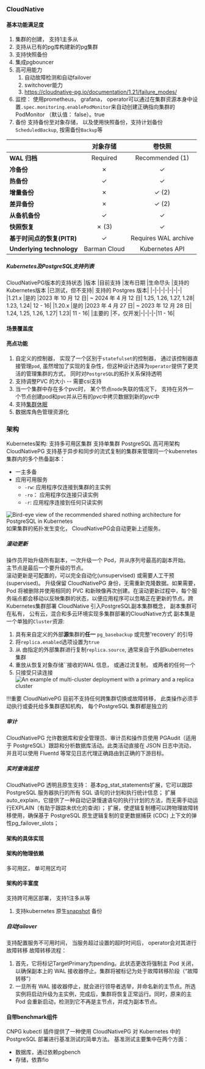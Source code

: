 ### CloudNative
#### 基本功能满足度
1. 集群的创建， 支持1主多从
2. 支持从已有的pg库构建新的pg集群
3. 支持快照备份
4. 集成pgbouncer
5. 高可用能力
   1. 自动故障检测和自动failover
   2. switchover能力
   3. https://cloudnative-pg.io/documentation/1.21/failure_modes/
6. 监控： 使用prometheus， grafana， operator可以通过在集群资源本身中设置`.spec.monitoring.enablePodMonitor`来自动创建正确指向集群的 PodMonitor （默认值： false）。true
7. 备份
  支持备份至对象存储， 以及使用快照备份，支持计划备份`ScheduledBackup`, 按需备份`Backup`等

|                                   | 对象存储 |   卷快照   |
|-----------------------------------|:------------:|:--------------------:|
| **WAL 归档**                 |   Required   |    Recommended (1)   |
| **冷备份**                   |      ✗       |           ✓          |
| **热备份**                    |      ✓       |           ✓          |
| **增量备份**              |      ✗       |         ✓  (2)       |
| **差异备份**             |      ✗       |         ✓  (2)       |
| **从备机备份**         |      ✓       |           ✓          |
| **快照恢复**             |    ✗ (3)     |           ✓          |
| **基于时间点的恢复(PITR)** |      ✓       | Requires WAL archive |
| **Underlying technology**         | Barman Cloud |   Kubernetes API     |

  
##### Kubernetes及PostgreSQL支持列表
CloudNativePG版本的支持状态
|版本	|目前支持	|发布日期	|生命尽头	|支持的Kubernetes版本	|已测试，但不支持|	支持的 Postgres 版本|
|-|-|-|-|-|-|-|
|1.21.x	|是的	|2023 年 10 月 12 日|	~ 2024 年 4 月 12 日|	1.25, 1.26, 1.27, 1.28|	1.23, 1.24|	12 - 16|
|1.20.x	|是的	|2023 年 4 月 27 日|	~ 2023 年 12 月 28 日|	1.24, 1.25, 1.26, 1.27|	1.23|	11 - 16|
|主要的	|不，仅开发|-|-|-|-|11 - 16|

#### 场景覆盖度
#### 亮点功能
1. 自定义的控制器， 实现了一个区别于`statefulset`的控制器， 通过该控制器直接管理`pod`, 虽然增加了实现的复杂性，但这种设计选择为`operator`提供了更灵活的管理集群的方式， 同时对`PostgreSQL`的拓扑关系保持透明
2. 支持调整PVC 的大小 -- 需要csi支持
3. 当一个集群中存在多个pvc时， 某个节点`node`失联的情况下， 支持在另外一个节点创建pod和pvc并从已有的pvc中拷贝数据到新的pvc中
4. 支持[集群休眠](https://github.com/cloudnative-pg/cloudnative-pg/blob/main/docs/src/declarative_hibernation.md)
5. 数据库角色管理资源化
### 架构
Kubernetes架构:
支持多可用区集群
支持单集群
PostgreSQL 高可用架构
CloudNativePG 支持基于异步和同步的流式复制的集群来管理同一个kubenretes集群内的多个热备副本：
* 一主多备
* 应用可用服务
  *  `-rw`: 应用程序仅连接到集群的主实例
  *  `-ro`： 应用程序仅连接只读实例
  *  `-r`: 应用程序连接到任何只读实例


![Bird-eye view of the recommended shared nothing architecture for PostgreSQL in Kubernetes](./docs/src/images/k8s-pg-architecture.png)
如果集群的拓扑发生变化， CloudNativePG会自动更新上述服务。

##### 滚动更新
操作员开始升级所有副本，一次升级一个 Pod，并从序列号最高的副本开始。  
主节点是最后一个要升级的节点。  
  滚动更新是可配置的，可以完全自动化(unsupervised) 或需要人工干预(supervised)。
升级保留 CloudNativePG 身份，无需重新克隆数据。如果需要，Pod 将被删除并使用相同的 PVC 和新映像再次创建。在滚动更新过程中，每个服务端点都会移动以反映集群的状态，以便应用程序可以忽略正在更新的节点。跨Kubernetes集群部署
CloudNative 引入PostgreSQL副本集群概念， 副本集群可在私有， 公有云，混合和多云环境实现多集群部署的CloudNative方式
副本集是一个单独的`Cluster`资源:
1. 具有来自定义的外部**源**集群的**任一** `pg_basebackup` 或完整'recovery' 的引导
2. 将`replica.enabled`选项设置为`true`
3. 从 由指定的外部集群进行复制`replica.source`, 通常来自于外部kubernetes集群
4. 重放从恢复对象存储``接收的WAL 信息， 或通过流复制， 或两者的任何一个
5. 只接受只读连接
![An example of multi-cluster deployment with a primary and a replica cluster](./docs/src/images/multi-cluster.png)

!!!重要
CloudNativePG 目前不支持任何跨集群切换或故障转移， 此类操作必须手动执行或委托给多集群感知机构， 每个PostgreSQL 集群都是独立的

##### 审计
CloudNativePG 允许数据库和安全管理员、审计员和操作员使用 PGAudit（适用于 PostgreSQL）跟踪和分析数据库活动。此类活动直接在 JSON 日志中流动，并且可以使用 Fluentd 等常见日志代理正确路由到正确的下游目标。

##### 实时查询监控
CloudNativePG 透明且原生支持：
基本pg_stat_statements扩展，它可以跟踪 PostgreSQL 服务器执行的所有 SQL 语句的计划和执行统计信息；
扩展auto_explain，它提供了一种自动记录慢速语句的执行计划的方法，而无需手动运行EXPLAIN（有助于跟踪未优化的查询）；
扩展，使逻辑复制槽可以跨物理故障转移使用，确保基于 PostgreSQL 原生逻辑复制的变更数据捕获 (CDC) 上下文的弹性pg_failover_slots；

#### 架构的具体实现
#### 架构的物理依赖
多可用区， 单可用区均可
#### 架构的丰富度
支持跨可用区部署， 支持1注多从等
1. 支持kubernetes 原生[snapshot](https://github.com/cloudnative-pg/cloudnative-pg/pull/3102) 备份 

##### 自动failover
支持配置服务不可用时间， 当服务超过设置的超时时间后， operator会对其进行故障转移
故障转移流程：
1. 首先，它将标记TargetPrimary为pending。此状态更改将强制主 Pod 关闭，以确保副本上的 WAL 接收器停止。集群将被标记为处于故障转移阶段（“故障转移”）
2. 一旦所有 WAL 接收器停止，就会进行领导者选举，并命名新的主节点。所选实例将启动升级为主实例，完成后，集群将恢复正常运行。同时，原来的主 Pod 会重新启动，检测到它不再是主节点，并成为副本节点。


#### 自带benchmark组件
CNPG kubectl 插件提供了一种使用 CloudNativePG 对 Kubernetes 中的 PostgreSQL 部署进行基准测试的简单方法。
基准测试主要集中在两个方面：
  * 数据库，通过依赖pgbench
  * 存储，依靠fio


